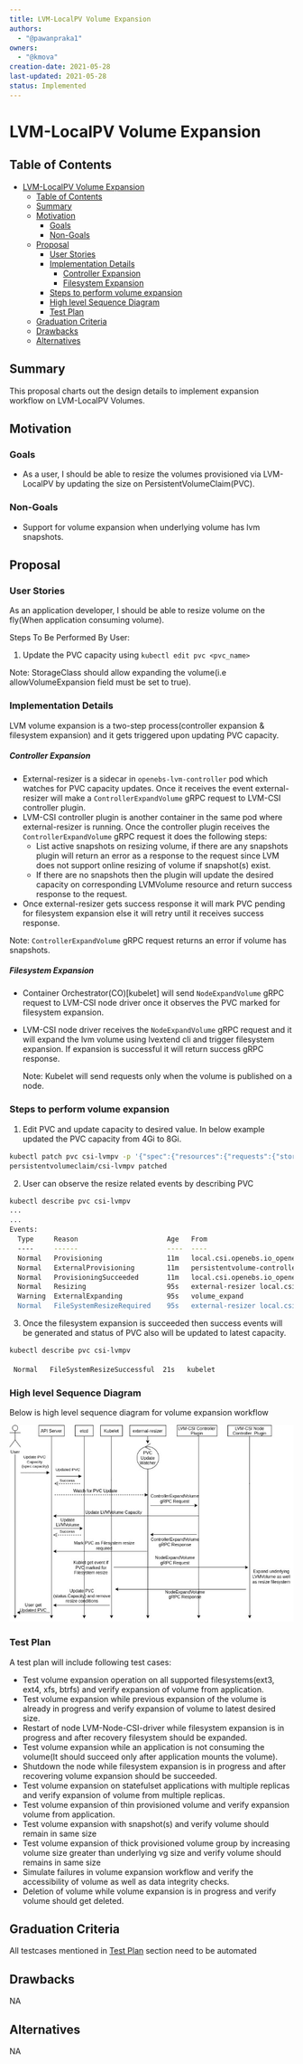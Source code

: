 ```yaml
---
title: LVM-LocalPV Volume Expansion
authors:
  - "@pawanpraka1"
owners:
  - "@kmova"
creation-date: 2021-05-28
last-updated: 2021-05-28
status: Implemented
---
```


# LVM-LocalPV Volume Expansion

## Table of Contents

- [LVM-LocalPV Volume Expansion](#lvm-localpv-volume-expansion)
  - [Table of Contents](#table-of-contents)
  - [Summary](#summary)
  - [Motivation](#motivation)
    - [Goals](#goals)
    - [Non-Goals](#non-goals)
  - [Proposal](#proposal)
    - [User Stories](#user-stories)
    - [Implementation Details](#implementation-details)
        - [Controller Expansion](#controller-expansion)
        - [Filesystem Expansion](#filesystem-expansion)
    - [Steps to perform volume expansion](#steps-to-perform-volume-expansion)
    - [High level Sequence Diagram](#high-level-sequence-diagram)
    - [Test Plan](#test-plan)
  - [Graduation Criteria](#graduation-criteria)
  - [Drawbacks](#drawbacks)
  - [Alternatives](#alternatives)

## Summary

This proposal charts out the design details to implement expansion workflow on LVM-LocalPV Volumes.

## Motivation

### Goals

- As a user, I should be able to resize the volumes provisioned via LVM-LocalPV by updating the size
  on PersistentVolumeClaim(PVC).

### Non-Goals

- Support for volume expansion when underlying volume has lvm snapshots.

## Proposal

### User Stories

As an application developer, I should be able to resize volume on the fly(When application consuming volume).

Steps To Be Performed By User:
1. Update the PVC capacity using `kubectl edit pvc <pvc_name>`

Note: StorageClass should allow expanding the volume(i.e allowVolumeExpansion field must be set to true).

### Implementation Details

LVM volume expansion is a two-step process(controller expansion & filesystem expansion) and
it gets triggered upon updating PVC capacity.

##### Controller Expansion

- External-resizer is a sidecar in `openebs-lvm-controller` pod which watches for PVC capacity
  updates. Once it receives the event external-resizer will make a `ControllerExpandVolume` gRPC request
  to LVM-CSI controller plugin.
- LVM-CSI controller plugin is another container in the same pod where external-resizer is running.
  Once the controller plugin receives the `ControllerExpandVolume` gRPC request it does the following steps:
  - List active snapshots on resizing volume, if there are any snapshots plugin will return an error as
    a response to the request since LVM does not support online resizing of volume if snapshot(s) exist.
  - If there are no snapshots then the plugin will update the desired capacity on corresponding LVMVolume
    resource and return success response to the request.
- Once external-resizer gets success response it will mark PVC pending for filesystem expansion else
  it will retry until it receives success response.

Note: `ControllerExpandVolume` gRPC request returns an error if volume has snapshots.

##### Filesystem Expansion

- Container Orchestrator(CO)[kubelet] will send `NodeExpandVolume` gRPC request to LVM-CSI node driver
  once it observes the PVC marked for filesystem expansion.
- LVM-CSI node driver receives the `NodeExpandVolume` gRPC request and it will expand the lvm volume
  using lvextend cli and trigger filesystem expansion. If expansion is successful it will return
  success gRPC response.

  Note: Kubelet will send requests only when the volume is published on a node.

### Steps to perform volume expansion

1. Edit PVC and update capacity to desired value. In below example updated
   the PVC capacity from 4Gi to 8Gi.

```sh
kubectl patch pvc csi-lvmpv -p '{"spec":{"resources":{"requests":{"storage":"8Gi"}}}}'
persistentvolumeclaim/csi-lvmpv patched
```

2. User can observe the resize related events by describing PVC

```sh
kubectl describe pvc csi-lvmpv
...
...
Events:
  Type     Reason                      Age   From                                                                                Message
  ----     ------                      ----  ----                                                                                -------
  Normal   Provisioning                11m   local.csi.openebs.io_openebs-lvm-controller-0_b4700a50-b7cd-4de5-bc26-d3dd832ac9eb  External provisioner is provisioning volume for claim "default/csi-lvmpv"
  Normal   ExternalProvisioning        11m   persistentvolume-controller                                                         waiting for a volume to be created, either by external provisioner "local.csi.openebs.io" or manually created by system administrator
  Normal   ProvisioningSucceeded       11m   local.csi.openebs.io_openebs-lvm-controller-0_b4700a50-b7cd-4de5-bc26-d3dd832ac9eb  Successfully provisioned volume pvc-f532e80d-b39b-4801-837b-57a47ae08ea8
  Normal   Resizing                    95s   external-resizer local.csi.openebs.io                                               External resizer is resizing volume pvc-f532e80d-b39b-4801-837b-57a47ae08ea8
  Warning  ExternalExpanding           95s   volume_expand                                                                       Ignoring the PVC: didn't find a plugin capable of expanding the volume; waiting for an external controller to process this PVC.
  Normal   FileSystemResizeRequired    95s   external-resizer local.csi.openebs.io                                               Require file system resize of volume on nod
```

3. Once the filesystem expansion is succeeded then success events will
   be generated and status of PVC also will be updated to latest capacity.
```sh
kubectl describe pvc csi-lvmpv

 Normal   FileSystemResizeSuccessful  21s   kubelet                                                                             MountVolume.NodeExpandVolume succeeded for volume "pvc-f532e80d-b39b-4801-837b-57a47ae08ea8"
```

### High level Sequence Diagram

Below is high level sequence diagram for volume expansion workflow

![Volume Expansion Workflow](./images/resize_sequence_diagram.jpg)

### Test Plan
A test plan will include following test cases:
- Test volume expansion operation on all supported filesystems(ext3, ext4, xfs, btrfs)
  and verify expansion of volume from application.
- Test volume expansion while previous expansion of the volume is already in progress
  and verify expansion of volume to latest desired size.
- Restart of node LVM-Node-CSI-driver while filesystem expansion is in progress and after
  recovery filesystem should be expanded.
- Test volume expansion while an application is not consuming the volume(It should succeed
  only after application mounts the volume).
- Shutdown the node while filesystem expansion is in progress and after recovering volume
  expansion should be succeeded.
- Test volume expansion on statefulset applications with multiple replicas and verify
  expansion of volume from multiple replicas.
- Test volume expansion of thin provisioned volume and verify expansion volume from application.
- Test volume expansion with snapshot(s) and verify volume should remain in same size
- Test volume expansion of thick provisioned volume group by increasing volume size greater than
  underlying vg size and verify volume should remains in same size
- Simulate failures in volume expansion workflow and verify the accessibility of volume as
  well as data integrity checks.
- Deletion of volume while volume expansion is in progress and verify volume should get deleted.


## Graduation Criteria

All testcases mentioned in [Test Plan](#test-plan) section need to be automated

## Drawbacks
NA

## Alternatives
NA
